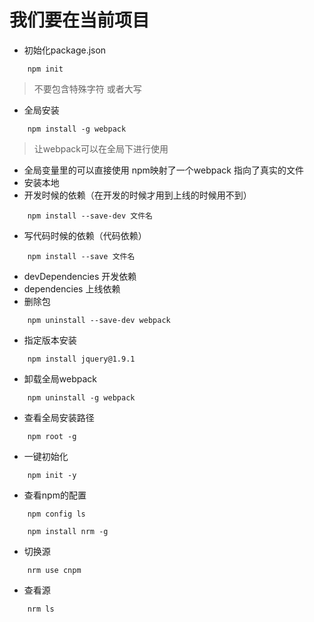 # 我们要在当前项目
- 初始化package.json
```
    npm init
```
> 不要包含特殊字符 或者大写
- 全局安装
```
    npm install -g webpack
```
> 让webpack可以在全局下进行使用
- 全局变量里的可以直接使用 npm映射了一个webpack 指向了真实的文件
- 安装本地
- 开发时候的依赖（在开发的时候才用到上线的时候用不到）
```
    npm install --save-dev 文件名
```
- 写代码时候的依赖（代码依赖）
```
    npm install --save 文件名
```
- devDependencies 开发依赖
- dependencies 上线依赖
- 删除包
```
    npm uninstall --save-dev webpack
```
- 指定版本安装
```
    npm install jquery@1.9.1
```
- 卸载全局webpack
```
    npm uninstall -g webpack
```
- 查看全局安装路径
```
    npm root -g
```
- 一键初始化
```
    npm init -y
```
- 查看npm的配置
```
    npm config ls
```
```
    npm install nrm -g
```
- 切换源
```
    nrm use cnpm 
```
- 查看源
```
    nrm ls
```
<!--
压缩，合并，打包-->
<!--
C:\Users\10354_000\AppData\Roaming\npm\webpack -> C:\Users\10354_000\AppData\Roaming\npm\node_modules\webpack\bin\webpack.js-->

